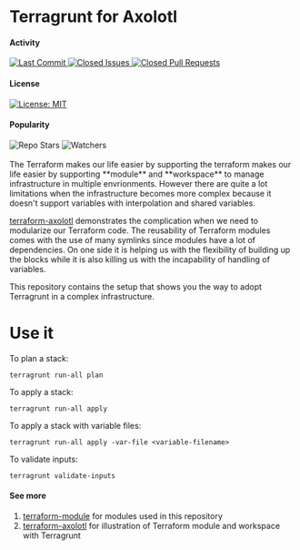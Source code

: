 # Terragrunt for Axolotl
#### Activity
<div align="left">
  <a href="https://github.com/tchiunam/terragrunt-axolotl/commits/main">
    <img alt="Last Commit" src="https://img.shields.io/github/last-commit/tchiunam/terragrunt-axolotl" />
  </a>
  <a href="https://github.com/tchiunam/terragrunt-axolotl/issues?q=is%3Aissue+is%3Aclosed">
    <img alt="Closed Issues" src="https://img.shields.io/github/issues-closed/tchiunam/terragrunt-axolotl" />
  </a>
  <a href="https://github.com/tchiunam/terragrunt-axolotl/pulls?q=is%3Apr+is%3Aclosed">
    <img alt="Closed Pull Requests" src="https://img.shields.io/github/issues-pr-closed/tchiunam/terragrunt-axolotl" />
  </a>
</div>

#### License
<div align="left">
  <a href="https://opensource.org/licenses/MIT">
    <img alt="License: MIT" src="https://img.shields.io/github/license/tchiunam/terragrunt-axolotl" />
  </a>
</div>

#### Popularity
<div align="left">
  <img alt="Repo Stars" src="https://img.shields.io/github/stars/tchiunam/terragrunt-axolotl?style=social" />
  <img alt="Watchers" src="https://img.shields.io/github/watchers/tchiunam/terragrunt-axolotl?style=social" />
</div>

<br />
The Terraform makes our life easier by supporting the terraform makes our life easier by supporting **module** and **workspace** to manage infrastructure in multiple envrionments. However there are quite a lot limitations when the infrastructure becomes more complex because it doesn't support variables with interpolation and shared variables.

[terraform-axolotl](https://github.com/tchiunam/terraform-axolotl) demonstrates the complication when we need to modularize our Terraform code. The reusability of Terraform modules comes with the use of many symlinks since modules have a lot of dependencies. On one side it is helping us with the flexibility of building up the blocks while it is also killing us with the incapability of handling of variables.

This repository contains the setup that shows you the way to adopt Terragrunt in a complex infrastructure.

# Use it
To plan a stack:
```
terragrunt run-all plan
```

To apply a stack:
```
terragrunt run-all apply
```

To apply a stack with variable files:
```
terragrunt run-all apply -var-file <variable-filename>
```

To validate inputs:
```
terragrunt validate-inputs
```

#### See more  
1. [terraform-module](https://github.com/tchiunam/terraform-module) for modules used in this repository
1. [terraform-axolotl](https://github.com/tchiunam/terraform-axolotl) for illustration of Terraform module and workspace with Terragrunt
